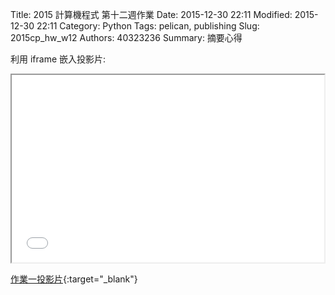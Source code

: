 Title: 2015 計算機程式 第十二週作業
Date: 2015-12-30 22:11
Modified: 2015-12-30 22:11
Category: Python
Tags: pelican, publishing
Slug: 2015cp_hw_w12
Authors: 40323236
Summary: 摘要心得

利用 iframe 嵌入投影片:

<iframe src="simplest8.html" width="500" height="300"></iframe>

[作業一投影片](simplest8.html){:target="_blank"}
